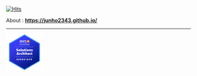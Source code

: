 [![Hits](https://hits.seeyoufarm.com/api/count/incr/badge.svg?url=https%3A%2F%2Fgithub.com%2Fjunho2343)](https://hits.seeyoufarm.com)

About : **https://junho2343.github.io/**

***
<a href="https://www.credly.com/badges/647c637d-ccd4-4b56-bc45-058606547fa4/public_url" target="_blank">
  <img src="/aws-certified-solutions-architect-associate.png" width="100" height="100"/>
</a>

